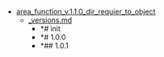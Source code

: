 - <a href = "F:\Node_projects\Node_Way\Jobs\Bpmn\area_function_v.1.1.0_dir_requier_to_object\cat.area_function_v.1.1.0_dir_requier_to_object\dir.area_function_v.1.1.0_dir_requier_to_object.md">area_function_v.1.1.0_dir_requier_to_object</a>
    - <a href = "F:\Node_projects\Node_Way\Jobs\Bpmn\area_function_v.1.1.0_dir_requier_to_object\_versions.md">_versions.md</a>
        - *# init 
        - *# 1.0.0
        - *## 1.0.1
